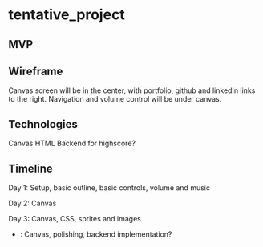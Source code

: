 # tentative_project

## MVP


## Wireframe

Canvas screen will be in the center, with portfolio, github and linkedIn links to the right. 
Navigation and volume control will be under canvas.

## Technologies 
Canvas
HTML
Backend for highscore?

## Timeline

Day 1: Setup, basic outline, basic controls, volume and music 

Day 2: Canvas

Day 3: Canvas, CSS, sprites and images

+ : Canvas, polishing, backend implementation?
